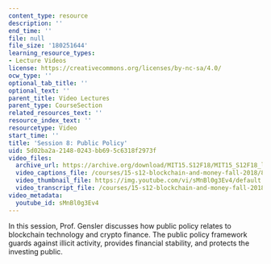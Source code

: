 ```yaml
---
content_type: resource
description: ''
end_time: ''
file: null
file_size: '180251644'
learning_resource_types:
- Lecture Videos
license: https://creativecommons.org/licenses/by-nc-sa/4.0/
ocw_type: ''
optional_tab_title: ''
optional_text: ''
parent_title: Video Lectures
parent_type: CourseSection
related_resources_text: ''
resource_index_text: ''
resourcetype: Video
start_time: ''
title: 'Session 8: Public Policy'
uid: 5d02ba2a-2148-0243-bb69-5c6318f2973f
video_files:
  archive_url: https://archive.org/download/MIT15.S12F18/MIT15_S12F18_lec08_300k.mp4
  video_captions_file: /courses/15-s12-blockchain-and-money-fall-2018/8e7e3067e27450a8b79860f71568fdec_sMnBl0g3Ev4.vtt
  video_thumbnail_file: https://img.youtube.com/vi/sMnBl0g3Ev4/default.jpg
  video_transcript_file: /courses/15-s12-blockchain-and-money-fall-2018/8bcf796b5a589e2d15aa7746df495711_sMnBl0g3Ev4.pdf
video_metadata:
  youtube_id: sMnBl0g3Ev4
---
```


In this session, Prof. Gensler discusses how public policy relates to blockchain technology and crypto finance. The public policy framework guards against illicit activity, provides financial stability, and protects the investing public.

